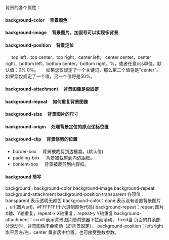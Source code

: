 背景的各个属性：
#### background-color     背景颜色
#### background-image     背景图片，加逗号可以实现多背景
#### background-position     背景定位
     top left，top center，top right，center left， center center，center right，bottom left，bottom center，bottom right，%，或者任意css单位，默认值：0% 0%。
     如果您仅规定了一个关键词，那么第二个值将是"center"。如果您仅规定了一个值，另一个值将是50%。
#### background-attachment     背景图像是否固定

#### background-repeat     如何重复背景图像

#### background-size     背景图片的尺寸

#### background-origin     处理背景定位的原点坐标位置

#### background-clip     背景修剪的位置
* border-box     背景被裁剪到边框盒。(默认值)
* padding-box     背景被裁剪到内边距框。
* content-box     背景被裁剪到内容框。


#### background 简写
background : background-color background-image background-repeat background-attachment background-position transparent
各项值：
transparent 表示透明无颜色
background-color：none 表示没有设置背景图片 ，url(图片url)，#FFFFFF(十六进制颜色代码)
background-repeat：repeat 图片X轴、Y轴重复，repeat-x X轴重复，repeat-y Y轴重复
background-attachment：scroll 表示背景图片随浏览器下拉而滚动， fixed当 页面的其余部分滚动时，背景图像不会移动（即背景固定）。
background-position：left/right 水平居左/右，center 垂直居中位置，也可接受整数参数。
